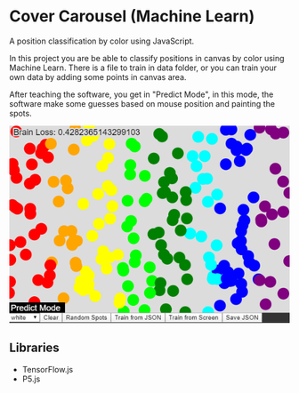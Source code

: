 # Cover Carousel (Machine Learn)
A position classification by color using JavaScript.

In this project you are be able to classify positions in canvas by color using Machine Learn. There is a file to train in data folder, or you can train your own data by adding some points in canvas area.

After teaching the software, you get in "Predict Mode", in this mode, the software make some guesses based on mouse position and painting the spots.

![preview](preview.png)

## Libraries
* TensorFlow.js
* P5.js
